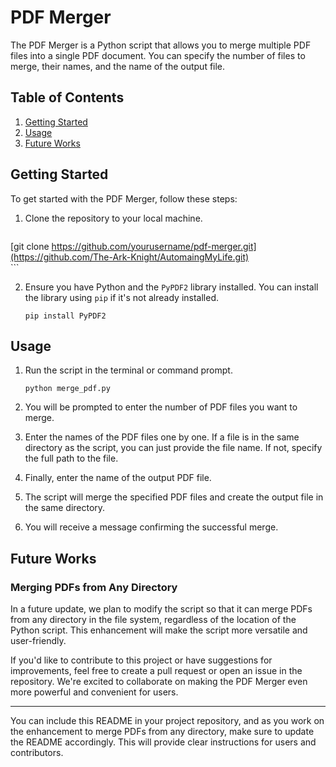 # PDF Merger

The PDF Merger is a Python script that allows you to merge multiple PDF files into a single PDF document. You can specify the number of files to merge, their names, and the name of the output file.

## Table of Contents

1. [Getting Started](#getting-started)
2. [Usage](#usage)
3. [Future Works](#future-works)

## Getting Started

To get started with the PDF Merger, follow these steps:

1. Clone the repository to your local machine.

    ```
[git clone https://github.com/yourusername/pdf-merger.git](https://github.com/The-Ark-Knight/AutomaingMyLife.git)    
    ```

2. Ensure you have Python and the `PyPDF2` library installed. You can install the library using `pip` if it's not already installed.

    ```
    pip install PyPDF2
    ```

## Usage

1. Run the script in the terminal or command prompt.

    ```
    python merge_pdf.py
    ```

2. You will be prompted to enter the number of PDF files you want to merge.

3. Enter the names of the PDF files one by one. If a file is in the same directory as the script, you can just provide the file name. If not, specify the full path to the file.

4. Finally, enter the name of the output PDF file.

5. The script will merge the specified PDF files and create the output file in the same directory.

6. You will receive a message confirming the successful merge.

## Future Works

### Merging PDFs from Any Directory

In a future update, we plan to modify the script so that it can merge PDFs from any directory in the file system, regardless of the location of the Python script. This enhancement will make the script more versatile and user-friendly.

If you'd like to contribute to this project or have suggestions for improvements, feel free to create a pull request or open an issue in the repository. We're excited to collaborate on making the PDF Merger even more powerful and convenient for users.

---

You can include this README in your project repository, and as you work on the enhancement to merge PDFs from any directory, make sure to update the README accordingly. This will provide clear instructions for users and contributors.
